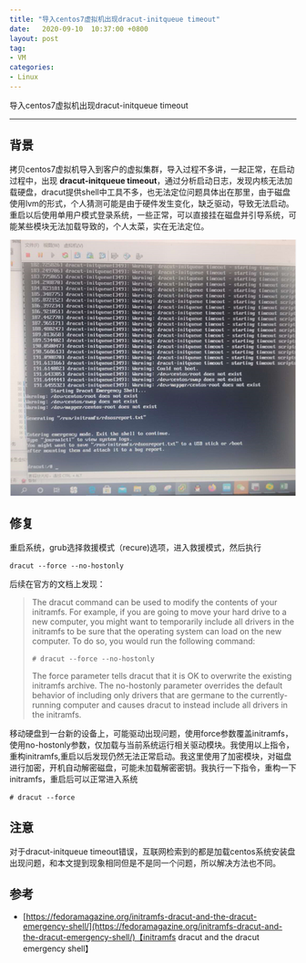 ```yaml
---
title: "导入centos7虚拟机出现dracut-initqueue timeout"
date:   2020-09-10  10:37:00 +0800
layout: post
tag:
- VM
categories:
- Linux
---
```


导入centos7虚拟机出现dracut-initqueue timeout

-------
## 背景
拷贝centos7虚拟机导入到客户的虚拟集群，导入过程不多讲，一起正常，在启动过程中，出现 **dracut-initqueue timeout**，通过分析启动日志，发现内核无法加载硬盘，dracut提供shell中工具不多，也无法定位问题具体出在那里，由于磁盘使用lvm的形式，个人猜测可能是由于硬件发生变化，缺乏驱动，导致无法启动。重启以后使用单用户模式登录系统，一些正常，可以直接挂在磁盘并引导系统，可能某些模块无法加载导致的，个人太菜，实在无法定位。

![dracut-initqueue timeout](/img/20200910-01.png)

## 修复
重启系统，grub选择救援模式（recure)选项，进入救援模式，然后执行
```
dracut --force --no-hostonly
```
后续在官方的文档上发现：
> The dracut command can be used to modify the contents of your initramfs. For example, if you are going to move your hard drive to a new computer, you might want to temporarily include all drivers in the initramfs to be sure that the operating system can load on the new computer. To do so, you would run the following command:
> ```
> # dracut --force --no-hostonly
> ```
> The force parameter tells dracut that it is OK to overwrite the existing initramfs archive. The no-hostonly parameter overrides the default behavior of including only drivers that are germane to the currently-running computer and causes dracut to instead include all drivers in the initramfs.

移动硬盘到一台新的设备上，可能驱动出现问题，使用force参数覆盖initramfs，使用no-hostonly参数，仅加载与当前系统运行相关驱动模块。我使用以上指令，重构initramfs,重启以后发现仍然无法正常启动。我这里使用了加密模块，对磁盘进行加密，开机自动解密磁盘，可能未加载解密密钥。我执行一下指令，重构一下initramfs，重启后可以正常进入系统
```
# dracut --force
```
## 注意
对于dracut-initqueue timeout错误，互联网检索到的都是加载centos系统安装盘出现问题，和本文提到现象相同但是不是同一个问题，所以解决方法也不同。

## 参考
- [https://fedoramagazine.org/initramfs-dracut-and-the-dracut-emergency-shell/](https://fedoramagazine.org/initramfs-dracut-and-the-dracut-emergency-shell/)【initramfs dracut and the dracut emergency shell】

